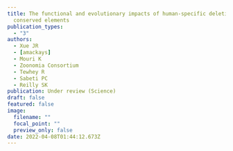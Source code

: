 ```yaml
---
title: The functional and evolutionary impacts of human-specific deletions in
  conserved elements
publication_types:
  - "3"
authors:
  - Xue JR
  - [amackays]
  - Mouri K
  - Zoonomia Consortium
  - Tewhey R
  - Sabeti PC
  - Reilly SK
publication: Under review (Science)
draft: false
featured: false
image:
  filename: ""
  focal_point: ""
  preview_only: false
date: 2022-04-08T01:44:12.673Z
---
```

